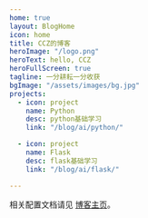 ```yaml
---
home: true
layout: BlogHome
icon: home
title: CCZ的博客
heroImage: "/logo.png"
heroText: hello, CCZ
heroFullScreen: true
tagline: 一分耕耘一分收获
bgImage: "/assets/images/bg.jpg"
projects:
  - icon: project
    name: Python
    desc: python基础学习
    link: "/blog/ai/python/"

  - icon: project
    name: Flask
    desc: flask基础学习
    link: "/blog/ai/flask/"

---
```


相关配置文档请见 [博客主页](https://theme-hope.vuejs.press/zh/guide/blog/home.html)。